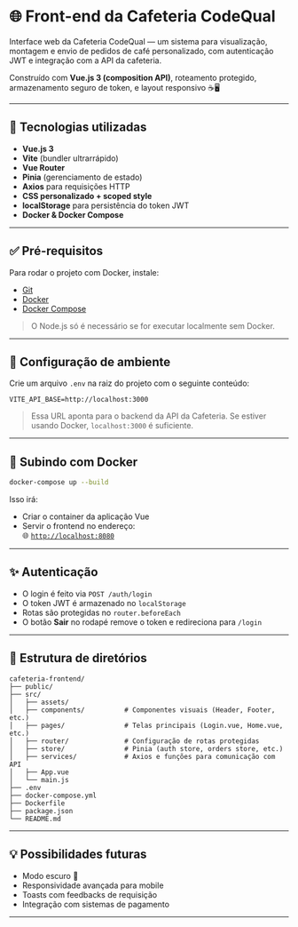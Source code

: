 # 🌐 Front-end da Cafeteria CodeQual

Interface web da Cafeteria CodeQual — um sistema para visualização, montagem e envio de pedidos de café personalizado, com autenticação JWT e integração com a API da cafeteria.

Construído com **Vue.js 3 (composition API)**, roteamento protegido, armazenamento seguro de token, e layout responsivo ☕🖥️

---

## 🚀 Tecnologias utilizadas

- **Vue.js 3**
- **Vite** (bundler ultrarrápido)
- **Vue Router**
- **Pinia** (gerenciamento de estado)
- **Axios** para requisições HTTP
- **CSS personalizado + scoped style**
- **localStorage** para persistência do token JWT
- **Docker & Docker Compose**

---

## ✅ Pré-requisitos

Para rodar o projeto com Docker, instale:

- [Git](https://git-scm.com/)
- [Docker](https://www.docker.com/)
- [Docker Compose](https://docs.docker.com/compose/install/)

> O Node.js só é necessário se for executar localmente sem Docker.

---


## 🔐 Configuração de ambiente

Crie um arquivo `.env` na raiz do projeto com o seguinte conteúdo:

```env
VITE_API_BASE=http://localhost:3000
```

> Essa URL aponta para o backend da API da Cafeteria. Se estiver usando Docker, `localhost:3000` é suficiente.

---

## 🐳 Subindo com Docker

```bash
docker-compose up --build
```

Isso irá:

- Criar o container da aplicação Vue
- Servir o frontend no endereço:  
  🌐 [`http://localhost:8080`](http://localhost:80)

---

## ✨ Autenticação

- O login é feito via `POST /auth/login`
- O token JWT é armazenado no `localStorage`
- Rotas são protegidas no `router.beforeEach`
- O botão **Sair** no rodapé remove o token e redireciona para `/login`

---

## 🧭 Estrutura de diretórios

```
cafeteria-frontend/
├── public/
├── src/
│   ├── assets/
│   ├── components/          # Componentes visuais (Header, Footer, etc.)
│   ├── pages/               # Telas principais (Login.vue, Home.vue, etc.)
│   ├── router/              # Configuração de rotas protegidas
│   ├── store/               # Pinia (auth store, orders store, etc.)
│   ├── services/            # Axios e funções para comunicação com API
│   ├── App.vue
│   └── main.js
├── .env
├── docker-compose.yml
├── Dockerfile
├── package.json
└── README.md
```

---

## 💡 Possibilidades futuras

- Modo escuro 🌙
- Responsividade avançada para mobile
- Toasts com feedbacks de requisição
- Integração com sistemas de pagamento

---


